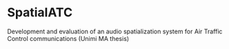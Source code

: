 # SpatialATC
Development and evaluation of an audio spatialization system for Air Traffic Control communications (Unimi MA thesis)
